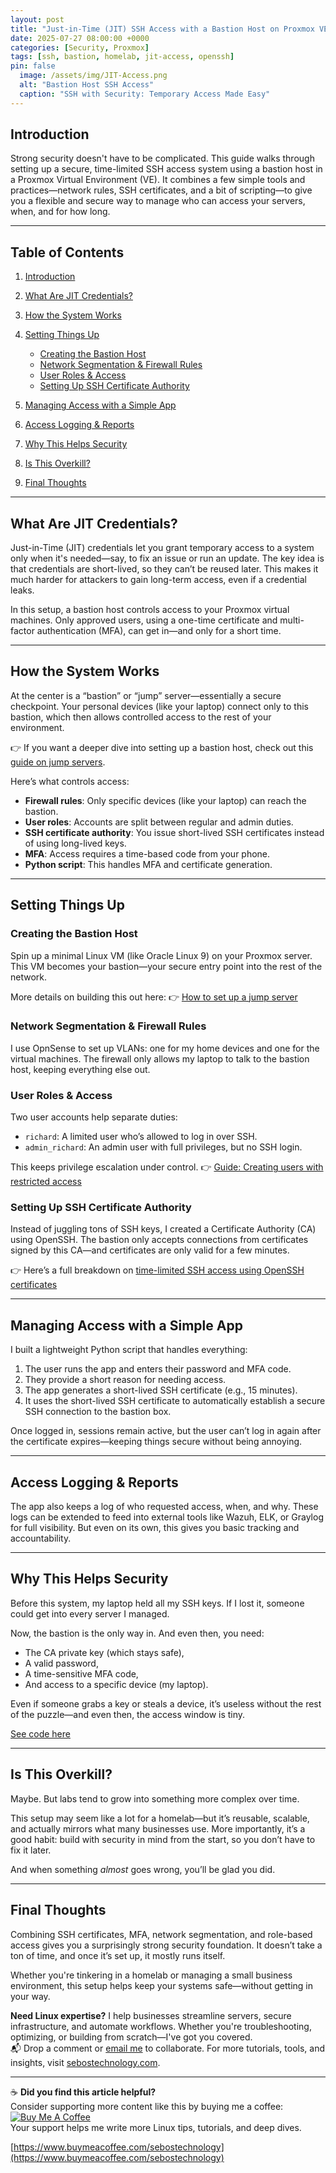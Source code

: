 ```yaml
---
layout: post
title: "Just-in-Time (JIT) SSH Access with a Bastion Host on Proxmox VE"
date: 2025-07-27 08:00:00 +0000
categories: [Security, Proxmox]
tags: [ssh, bastion, homelab, jit-access, openssh]
pin: false
  image: /assets/img/JIT-Access.png
  alt: "Bastion Host SSH Access"
  caption: "SSH with Security: Temporary Access Made Easy"
---
```



## Introduction

Strong security doesn't have to be complicated. This guide walks through setting up a secure, time-limited SSH access system using a bastion host in a Proxmox Virtual Environment (VE). It combines a few simple tools and practices—network rules, SSH certificates, and a bit of scripting—to give you a flexible and secure way to manage who can access your servers, when, and for how long.

---

## Table of Contents

1. [Introduction](#introduction)
2. [What Are JIT Credentials?](#what-are-jit-credentials)
3. [How the System Works](#how-the-system-works)
4. [Setting Things Up](#setting-things-up)

   * [Creating the Bastion Host](#creating-the-bastion-host)
   * [Network Segmentation & Firewall Rules](#network-segmentation--firewall-rules)
   * [User Roles & Access](#user-roles--access)
   * [Setting Up SSH Certificate Authority](#setting-up-ssh-certificate-authority)
5. [Managing Access with a Simple App](#managing-access-with-a-simple-app)
6. [Access Logging & Reports](#access-logging--reports)
7. [Why This Helps Security](#why-this-helps-security)
8. [Is This Overkill?](#is-this-overkill)
9. [Final Thoughts](#final-thoughts)

---


## What Are JIT Credentials?

Just-in-Time (JIT) credentials let you grant temporary access to a system only when it's needed—say, to fix an issue or run an update. The key idea is that credentials are short-lived, so they can’t be reused later. This makes it much harder for attackers to gain long-term access, even if a credential leaks.

In this setup, a bastion host controls access to your Proxmox virtual machines. Only approved users, using a one-time certificate and multi-factor authentication (MFA), can get in—and only for a short time.

---

## How the System Works

At the center is a “bastion” or “jump” server—essentially a secure checkpoint. Your personal devices (like your laptop) connect only to this bastion, which then allows controlled access to the rest of your environment.

👉 If you want a deeper dive into setting up a bastion host, check out this [guide on jump servers](https://richard-sebos.github.io/sebostechnology/posts/Jump-Server/).

Here’s what controls access:

* **Firewall rules**: Only specific devices (like your laptop) can reach the bastion.
* **User roles**: Accounts are split between regular and admin duties.
* **SSH certificate authority**: You issue short-lived SSH certificates instead of using long-lived keys.
* **MFA**: Access requires a time-based code from your phone.
* **Python script**: This handles MFA and certificate generation.

---

## Setting Things Up

### Creating the Bastion Host

Spin up a minimal Linux VM (like Oracle Linux 9) on your Proxmox server. This VM becomes your bastion—your secure entry point into the rest of the network.

More details on building this out here:
👉 [How to set up a jump server](https://richard-sebos.github.io/sebostechnology/posts/Jump-Server/)

### Network Segmentation & Firewall Rules

I use OpnSense to set up VLANs: one for my home devices and one for the virtual machines. The firewall only allows my laptop to talk to the bastion host, keeping everything else out.

### User Roles & Access

Two user accounts help separate duties:

* `richard`: A limited user who’s allowed to log in over SSH.
* `admin_richard`: An admin user with full privileges, but no SSH login.

This keeps privilege escalation under control.
👉 [Guide: Creating users with restricted access](https://richard-sebos.github.io/sebostechnology/posts/Restricted-Access/)

### Setting Up SSH Certificate Authority

Instead of juggling tons of SSH keys, I created a Certificate Authority (CA) using OpenSSH. The bastion only accepts connections from certificates signed by this CA—and certificates are only valid for a few minutes.

👉 Here’s a full breakdown on [time-limited SSH access using OpenSSH certificates](https://richard-sebos.github.io/sebostechnology/posts/OpenSSH-Cert-SSH-Keys/)

---

## Managing Access with a Simple App

I built a lightweight Python script that handles everything:

1. The user runs the app and enters their password and MFA code.
2. They provide a short reason for needing access.
3. The app generates a short-lived SSH certificate (e.g., 15 minutes).
4. It uses the short-lived SSH certificate to automatically establish a secure SSH connection to the bastion box.

Once logged in, sessions remain active, but the user can’t log in again after the certificate expires—keeping things secure without being annoying.

---

## Access Logging & Reports

The app also keeps a log of who requested access, when, and why. These logs can be extended to feed into external tools like Wazuh, ELK, or Graylog for full visibility. But even on its own, this gives you basic tracking and accountability.

---

## Why This Helps Security

Before this system, my laptop held all my SSH keys. If I lost it, someone could get into every server I managed.

Now, the bastion is the only way in. And even then, you need:

* The CA private key (which stays safe),
* A valid password,
* A time-sensitive MFA code,
* And access to a specific device (my laptop).

Even if someone grabs a key or steals a device, it’s useless without the rest of the puzzle—and even then, the access window is tiny.

[See code here](https://github.com/richard-sebos/sebostechnology/tree/main/assets/code/jit)

---

## Is This Overkill?

Maybe. But labs tend to grow into something more complex over time.

This setup may seem like a lot for a homelab—but it’s reusable, scalable, and actually mirrors what many businesses use. More importantly, it’s a good habit: build with security in mind from the start, so you don’t have to fix it later.

And when something *almost* goes wrong, you’ll be glad you did.

---

## Final Thoughts

Combining SSH certificates, MFA, network segmentation, and role-based access gives you a surprisingly strong security foundation. It doesn’t take a ton of time, and once it’s set up, it mostly runs itself.

Whether you're tinkering in a homelab or managing a small business environment, this setup helps keep your systems safe—without getting in your way.

**Need Linux expertise?** I help businesses streamline servers, secure infrastructure, and automate workflows. Whether you're troubleshooting, optimizing, or building from scratch—I've got you covered.  
📬 Drop a comment or [email me](mailto:info@sebostechnology.com) to collaborate. For more tutorials, tools, and insights, visit [sebostechnology.com](https://sebostechnology.com).

---

☕ **Did you find this article helpful?**  
Consider supporting more content like this by buying me a coffee:  
[![Buy Me A Coffee](https://img.shields.io/badge/Buy%20Me%20A%20Coffee-Donate-yellow)](https://www.buymeacoffee.com/sebostechnology)  
Your support helps me write more Linux tips, tutorials, and deep dives.

[https://www.buymeacoffee.com/sebostechnology](https://www.buymeacoffee.com/sebostechnology)
